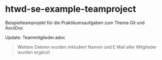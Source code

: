 # htwd-se-example-teamproject
Beispielteamprojekt für die Praktikumsaufgaben zum Thema Git und AsciiDoc

Update: Teammitglieder.adoc
> Weitere Dateien wurden inkludiert
> Namen und E Mail aller Mitglieder wurden ergänzt

